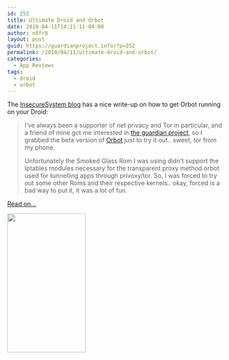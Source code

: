```yaml
---
id: 252
title: Ultimate Droid and Orbot
date: 2010-04-11T14:11:11-04:00
author: n8fr8
layout: post
guid: https://guardianproject.info/?p=252
permalink: /2010/04/11/ultimate-droid-and-orbot/
categories:
  - App Reviews
tags:
  - droid
  - orbot
---
```

The [InsecureSystem blog](http://www.insecuresystem.org/2010/04/ultimate-droid-and-orbot.html) has a nice write-up on how to get Orbot running on your Droid:

> I’ve always been a supporter of net privacy and Tor in particular, and a friend of mine got me interested in [the guardian project](https://guardianproject.info/), so I grabbed the beta version of [Orbot](https://guardianproject.info/apps/orbot/) just to try it out.. sweet, tor from my phone.
> 
> Unfortunately the Smoked Glass Rom I was using didn’t support the Iptables modules necessary for the transparent proxy method orbot used for tunnelling apps through privoxy/tor. So, I was forced to try out some other Roms and their respective kernels.. okay, forced is a bad way to put it, it was a lot of fun.

[Read on…](http://www.insecuresystem.org/2010/04/ultimate-droid-and-orbot.html)

<img class="alignnone" title="orbot on droid" src="https://1.bp.blogspot.com/_zYnlWpU7s_s/S7aqyLdAgeI/AAAAAAAAAEU/sT9KAH3F7eI/s320/CAP2010033110221.jpg" alt="" width="180" height="320" />